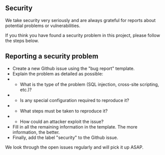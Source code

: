 ## Security

We take security very seriously and are always grateful for reports about potential problems or vulnerabilities.

If you think you have found a security problem in this project, please follow the steps below.

## Reporting a security problem

* Create a new Github issue using the "bug report" template.
* Explain the problem as detailed as possible:
 * - What is the type of the problem (SQL injection, cross-site scripting, etc.)?
 * - Is any special configuration required to reproduce it?
 * - What steps must be taken to reproduce it?
 * - How could an attacker exploit the issue?
* Fill in all the remaining information in the template. The more information, the better.
* Finally, add the label "security" to the Github issue.

We look through the open issues regularly and will pick it up ASAP.
